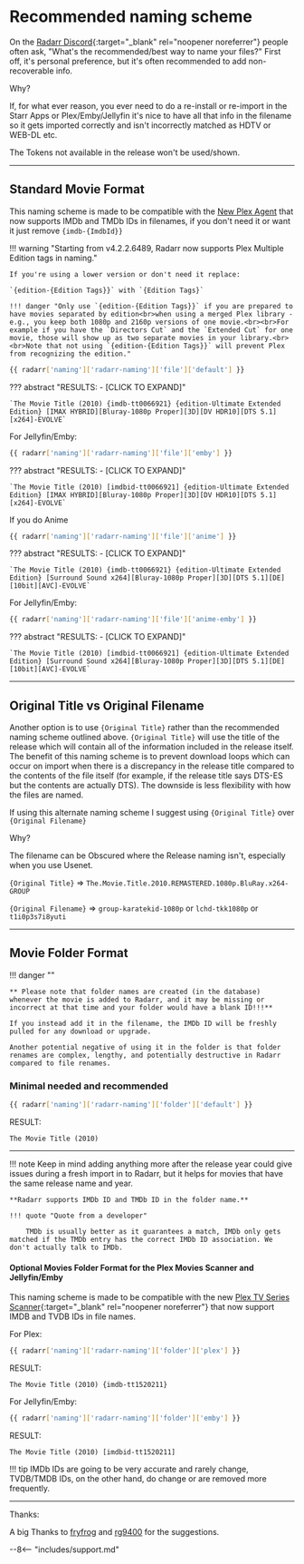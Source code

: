 # Recommended naming scheme

On the [Radarr Discord](https://discord.gg/u3x3Kp8){:target="_blank" rel="noopener noreferrer"} people often ask, "What's the recommended/best way to
name your files?" First off, it's personal preference, but it's often recommended to add non-recoverable info.

Why?

If, for what ever reason, you ever need to do a re-install or re-import in
the Starr Apps or Plex/Emby/Jellyfin it's nice to have all that info in the filename so
it gets imported correctly and isn't incorrectly matched as HDTV or WEB-DL etc.

The Tokens not available in the release won't be used/shown.

------

## Standard Movie Format

This naming scheme is made to be compatible with the [New Plex Agent](https://forums.plex.tv/t/new-plex-media-server-movie-scanner-and-agent-preview/593269/517) that now supports IMDb and TMDb IDs in filenames, if you don't need it or want it just remove `{imdb-{ImdbId}}`

!!! warning "Starting from v4.2.2.6489, Radarr now supports Plex Multiple Edition tags in naming."

    If you're using a lower version or don't need it replace:

    `{edition-{Edition Tags}}` with `{Edition Tags}`

    !!! danger "Only use `{edition-{Edition Tags}}` if you are prepared to have movies separated by edition<br>when using a merged Plex library - e.g., you keep both 1080p and 2160p versions of one movie.<br><br>For example if you have the `Directors Cut` and the `Extended Cut` for one movie, those will show up as two separate movies in your library.<br><br>Note that not using `{edition-{Edition Tags}}` will prevent Plex from recognizing the edition."

```bash
{{ radarr['naming']['radarr-naming']['file']['default'] }}
```

??? abstract "RESULTS: - [CLICK TO EXPAND]"

    `The Movie Title (2010) {imdb-tt0066921} {edition-Ultimate Extended Edition} [IMAX HYBRID][Bluray-1080p Proper][3D][DV HDR10][DTS 5.1][x264]-EVOLVE`

For Jellyfin/Emby:

```bash
{{ radarr['naming']['radarr-naming']['file']['emby'] }}
```

??? abstract "RESULTS: - [CLICK TO EXPAND]"

    `The Movie Title (2010) [imdbid-tt0066921] {edition-Ultimate Extended Edition} [IMAX HYBRID][Bluray-1080p Proper][3D][DV HDR10][DTS 5.1][x264]-EVOLVE`

If you do Anime

```bash
{{ radarr['naming']['radarr-naming']['file']['anime'] }}
```

??? abstract "RESULTS: - [CLICK TO EXPAND]"

    `The Movie Title (2010) {imdb-tt0066921} {edition-Ultimate Extended Edition} [Surround Sound x264][Bluray-1080p Proper][3D][DTS 5.1][DE][10bit][AVC]-EVOLVE`

For Jellyfin/Emby:

```bash
{{ radarr['naming']['radarr-naming']['file']['anime-emby'] }}
```

??? abstract "RESULTS: - [CLICK TO EXPAND]"

    `The Movie Title (2010) [imdbid-tt0066921] {edition-Ultimate Extended Edition} [Surround Sound x264][Bluray-1080p Proper][3D][DTS 5.1][DE][10bit][AVC]-EVOLVE`

------

## Original Title vs  Original Filename

Another option is to use `{Original Title}` rather than the recommended naming scheme outlined above. `{Original Title}` will use the title of the release which will contain all of the information included in the release itself. The benefit of this naming scheme is to prevent download loops which can occur on import when there is a discrepancy in the release title compared to the contents of the file itself (for example, if the release title says DTS-ES but the contents are actually DTS). The downside is less flexibility with how the files are named.

If using this alternate naming scheme I suggest using `{Original Title}` over `{Original Filename}`

Why?

The filename can be Obscured where the Release naming isn't, especially when you use Usenet.

`{Original Title}` => `The.Movie.Title.2010.REMASTERED.1080p.BluRay.x264-GROUP`

`{Original Filename}` => `group-karatekid-1080p` or `lchd-tkk1080p` or `t1i0p3s7i8yuti`

------

## Movie Folder Format

!!! danger ""

    ** Please note that folder names are created (in the database) whenever the movie is added to Radarr, and it may be missing or incorrect at that time and your folder would have a blank ID!!!**

    If you instead add it in the filename, the IMDb ID will be freshly pulled for any download or upgrade.

    Another potential negative of using it in the folder is that folder renames are complex, lengthy, and potentially destructive in Radarr compared to file renames.

### Minimal needed and recommended

```bash
{{ radarr['naming']['radarr-naming']['folder']['default'] }}
```

RESULT:

`The Movie Title (2010)`

------

!!! note
    Keep in mind adding anything more after the release year could give issues during a fresh import in to Radarr, but it helps for movies that have the same release name and year.

    **Radarr supports IMDb ID and TMDb ID in the folder name.**

    !!! quote "Quote from a developer"

        TMDb is usually better as it guarantees a match, IMDb only gets matched if the TMDb entry has the correct IMDb ID association. We don't actually talk to IMDb.

#### Optional Movies Folder Format for the Plex Movies Scanner and Jellyfin/Emby

This naming scheme is made to be compatible with the new [Plex TV Series Scanner](https://forums.plex.tv/t/beta-new-plex-tv-series-scanner/696242){:target="_blank" rel="noopener noreferrer"} that now support IMDB and TVDB IDs in file names.

For Plex:

```bash
{{ radarr['naming']['radarr-naming']['folder']['plex'] }}
```

RESULT:

`The Movie Title (2010) {imdb-tt1520211}`

For Jellyfin/Emby:

```bash
{{ radarr['naming']['radarr-naming']['folder']['emby'] }}
```

RESULT:

`The Movie Title (2010) [imdbid-tt1520211]`

!!! tip
    IMDb IDs are going to be very accurate and rarely change, TVDB/TMDB IDs, on the other hand, do change or are removed more frequently.

------

Thanks:

A big Thanks to [fryfrog](https://github.com/fryfrog) and [rg9400](https://github.com/rg9400) for the suggestions.

--8<-- "includes/support.md"
